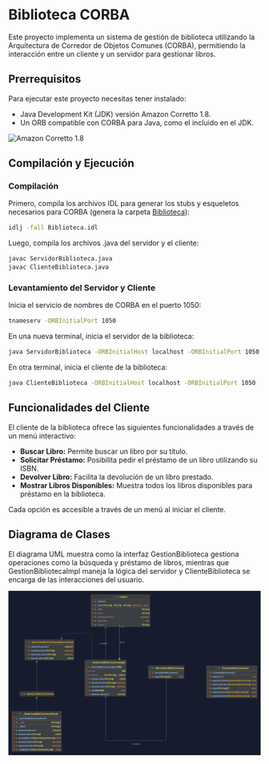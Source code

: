 # Biblioteca CORBA

Este proyecto implementa un sistema de gestión de biblioteca utilizando la Arquitectura de Corredor de Objetos Comunes 
(CORBA), permitiendo la interacción entre un cliente y un servidor para gestionar libros.

## Prerrequisitos

Para ejecutar este proyecto necesitas tener instalado:

- Java Development Kit (JDK) versión Amazon Corretto 1.8.
- Un ORB compatible con CORBA para Java, como el incluido en el JDK.

![Amazon Corretto 1.8](https://img.shields.io/badge/Amazon%20Corretto-1.8-green.svg)

## Compilación y Ejecución

### Compilación

Primero, compila los archivos IDL para generar los stubs y esqueletos necesarios para CORBA (genera la carpeta 
[Biblioteca](src/Biblioteca)):

```bash
idlj -fall Biblioteca.idl
```
Luego, compila los archivos .java del servidor y el cliente:

```bash
javac ServidorBiblioteca.java
javac ClienteBiblioteca.java
```

### Levantamiento del Servidor y Cliente
Inicia el servicio de nombres de CORBA en el puerto 1050:
   
```bash
tnameserv -ORBInitialPort 1050
```

En una nueva terminal, inicia el servidor de la biblioteca:

```bash
java ServidorBiblioteca -ORBInitialHost localhost -ORBInitialPort 1050
```

En otra terminal, inicia el cliente de la biblioteca:

```bash
java ClienteBiblioteca -ORBInitialHost localhost -ORBInitialPort 1050
```

## Funcionalidades del Cliente
El cliente de la biblioteca ofrece las siguientes funcionalidades a través de un menú interactivo:

- **Buscar Libro:** Permite buscar un libro por su título.
- **Solicitar Préstamo:** Posibilita pedir el préstamo de un libro utilizando su ISBN.
- **Devolver Libro:** Facilita la devolución de un libro prestado.
- **Mostrar Libros Disponibles:** Muestra todos los libros disponibles para préstamo en la biblioteca.

Cada opción es accesible a través de un menú al iniciar el cliente.

## Diagrama de Clases
El diagrama UML muestra como la interfaz GestionBiblioteca gestiona operaciones como la búsqueda y préstamo de libros,
mientras que GestionBibliotecaImpl maneja la lógica del servidor y ClienteBiblioteca se encarga de las interacciones 
del usuario.

![Diagrama UML](UMLdiagram.png)




